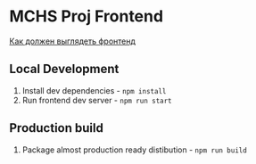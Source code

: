# MCHS Proj Frontend

[Как должен выглядеть фронтенд](https://www.figma.com/file/iPikVweoL3sBx5wppRjZVX/Untitled?node-id=1%3A2&t=YZ2Vrt80LG1drcgh-0)

## Local Development

1. Install dev dependencies - `npm install`
2. Run frontend dev server - `npm run start`

## Production build

1. Package almost production ready distibution - `npm run build`
